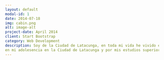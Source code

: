 ```yaml
---
layout: default
modal-id: 1
date: 2014-07-18
img: cabin.png
alt: image-alt
project-date: April 2014
client: Start Bootstrap
category: Web Development
description: Soy de la Ciudad de Latacunga, en toda mi vida he vivido en diferentes lugares en mi niñez vivia en la Ciudad de Guayaquil,
en mi adolesencia en la Ciudad de Latacunga y por mis estudios superiores en la Ciudad de Riobamba. Nam.
---
```

